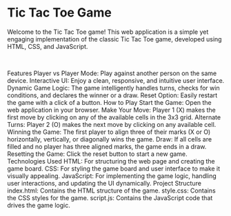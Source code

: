 <h1>Tic Tac Toe Game</h1>
<p>Welcome to the Tic Tac Toe game! This web application is a simple yet engaging implementation of the classic Tic Tac Toe game, developed using HTML, CSS, and JavaScript.</p>
<br>

Features
Player vs Player Mode: Play against another person on the same device.
Interactive UI: Enjoy a clean, responsive, and intuitive user interface.
Dynamic Game Logic: The game intelligently handles turns, checks for win conditions, and declares the winner or a draw.
Reset Option: Easily restart the game with a click of a button.
How to Play
Start the Game: Open the web application in your browser.
Make Your Move: Player 1 (X) makes the first move by clicking on any of the available cells in the 3x3 grid.
Alternate Turns: Player 2 (O) makes the next move by clicking on any available cell.
Winning the Game: The first player to align three of their marks (X or O) horizontally, vertically, or diagonally wins the game.
Draw: If all cells are filled and no player has three aligned marks, the game ends in a draw.
Resetting the Game: Click the reset button to start a new game.
Technologies Used
HTML: For structuring the web page and creating the game board.
CSS: For styling the game board and user interface to make it visually appealing.
JavaScript: For implementing the game logic, handling user interactions, and updating the UI dynamically.
Project Structure
index.html: Contains the HTML structure of the game.
style.css: Contains the CSS styles for the game.
script.js: Contains the JavaScript code that drives the game logic.
